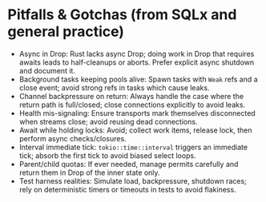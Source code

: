 # Pitfalls & Gotchas (from SQLx and general practice)

- Async in Drop: Rust lacks async Drop; doing work in Drop that requires awaits leads to half-cleanups or aborts. Prefer explicit async shutdown and document it.
- Background tasks keeping pools alive: Spawn tasks with `Weak` refs and a close event; avoid strong refs in tasks which cause leaks.
- Channel backpressure on return: Always handle the case where the return path is full/closed; close connections explicitly to avoid leaks.
- Health mis-signaling: Ensure transports mark themselves disconnected when streams close; avoid reusing dead connections.
- Await while holding locks: Avoid; collect work items, release lock, then perform async checks/closures.
- Interval immediate tick: `tokio::time::interval` triggers an immediate tick; absorb the first tick to avoid biased select loops.
- Parent/child quotas: If ever needed, manage permits carefully and return them in Drop of the inner state only.
- Test harness realities: Simulate load, backpressure, shutdown races; rely on deterministic timers or timeouts in tests to avoid flakiness.

